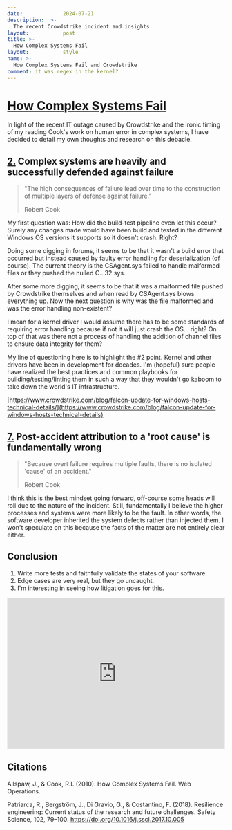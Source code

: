 ```yaml
---
date:             2024-07-21
description:  >-
  The recent Crowdstrike incident and insights.
layout:           post
title: >-
  How Complex Systems Fail
layout:           style
name: >-
  How Complex Systems Fail and Crowdstrike
comment: it was regex in the kernel?
---
```


# [How Complex Systems Fail](https://how.complexsystems.fail/)

In light of the recent IT outage caused by Crowdstrike and the ironic timing of my reading Cook's work on human error in complex systems, I have decided to detail my own thoughts and research on this debacle.

## [2.](https://how.complexsystems.fail/#2) Complex systems are heavily and successfully defended against failure

> "The high consequences of failure lead over time to the construction of multiple layers of defense against failure."
> <figcaption class="blockquote-footer">Robert Cook</figcaption>

My first question was: How did the build-test pipeline even let this occur? Surely any changes made would have been build and tested in the different Windows OS versions it supports so it doesn't crash. Right? 

Doing some digging in forums, it seems to be that it wasn't a build error that occurred but instead caused by faulty error handling for deserialization (of course). The current theory is the CSAgent.sys failed to handle malformed files or they pushed the nulled C...32.sys.

After some more digging, it seems to be that it was a malformed file pushed by Crowdstrike themselves and when read by CSAgent.sys blows everything up. Now the next question is why was the file malformed and was the error handling non-existent?

I mean for a kernel driver I would assume there has to be some standards of requiring error handling because if not it will just crash the OS... right? On top of that was there not a process of handling the addition of channel files to ensure data integrity for them?

My line of questioning here is to highlight the #2 point. Kernel and other drivers have been in development for decades. I'm (hopeful) sure people have realized the best practices and common playbooks for building/testing/linting them in such a way that they wouldn't go kaboom to take down the world's IT infrastructure.

[https://www.crowdstrike.com/blog/falcon-update-for-windows-hosts-technical-details/](https://www.crowdstrike.com/blog/falcon-update-for-windows-hosts-technical-details)

## [7.](https://how.complexsystems.fail/#7) Post-accident attribution to a 'root cause' is fundamentally wrong

> "Because overt failure requires multiple faults, there is no isolated 'cause' of an accident."
> <figcaption class="blockquote-footer">Robert Cook</figcaption>

I think this is the best mindset going forward, off-course some heads will roll due to the nature of the incident. Still, fundamentally I believe the higher processes and systems were more likely to be the fault. In other words, the software developer inherited the system defects rather than injected them. I won't speculate on this because the facts of the matter are not entirely clear either.

## Conclusion

1. Write more tests and faithfully validate the states of your software.
2. Edge cases are very real, but they go uncaught.
3. I'm interesting in seeing how litigation goes for this.


<iframe class="py-3" width="100%" height="350" src="https://www.youtube.com/embed/bLHL75H_VEM?si=0Oy8artPhcsKbiCS" title="YouTube video player" frameborder="0" allow="accelerometer; autoplay; clipboard-write; encrypted-media; gyroscope; picture-in-picture; web-share" referrerpolicy="strict-origin-when-cross-origin" allowfullscreen></iframe>

<br/>

## Citations

Allspaw, J., & Cook, R.I. (2010). How Complex Systems Fail. Web Operations.

Patriarca, R., Bergström, J., Di Gravio, G., & Costantino, F. (2018). Resilience engineering: Current status of the research and future challenges. Safety Science, 102, 79–100. https://doi.org/10.1016/j.ssci.2017.10.005
